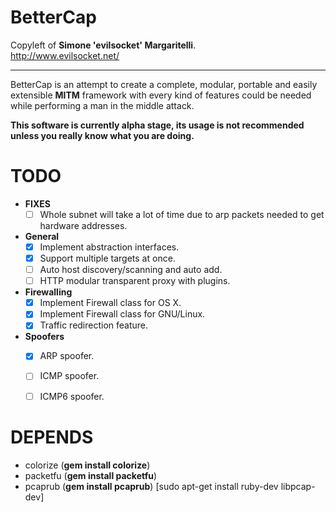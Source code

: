 BetterCap
==

Copyleft of **Simone 'evilsocket' Margaritelli**.  
http://www.evilsocket.net/

---

BetterCap is an attempt to create a complete, modular, portable and easily extensible **MITM** framework with every kind of features could be needed while performing a man in the middle attack.  

**This software is currently alpha stage, its usage is not recommended unless you really know what you are doing.**

TODO
===

- **FIXES**
  - [ ] Whole subnet will take a lot of time due to arp packets needed to get hardware addresses.

- **General**
  - [x] Implement abstraction interfaces.
  - [x] Support multiple targets at once.
  - [ ] Auto host discovery/scanning and auto add.
  - [ ] HTTP modular transparent proxy with plugins.

- **Firewalling**
  - [x] Implement Firewall class for OS X.
  - [x] Implement Firewall class for GNU/Linux.
  - [x] Traffic redirection feature.

- **Spoofers**  
  - [x] ARP spoofer.
  - [ ] ICMP spoofer.
  - [ ] ICMP6 spoofer.


DEPENDS
===
  - colorize (**gem install colorize**)
  - packetfu (**gem install packetfu**)
  - pcaprub  (**gem install pcaprub**) [sudo apt-get install ruby-dev libpcap-dev]
